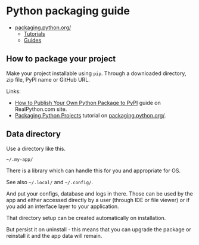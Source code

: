# Python packaging guide


- [packaging.python.org/](https://packaging.python.org/)
    - [Tutorials](https://packaging.python.org/tutorials/)
    - [Guides](https://packaging.python.org/guides/)


## How to package your project

Make your project installable using `pip`. Through a downloaded directory, zip file, PyPI name or GitHub URL.

Links:

- [How to Publish Your Own Python Package to PyPI](https://realpython.com/courses/how-to-publish-your-own-python-package-pypi/) guide on RealPython.com site.
- [Packaging Python Projects](https://packaging.python.org/tutorials/packaging-projects/) tutorial on [packaging.python.org/](https://packaging.python.org/).



## Data directory

Use a directory like this.

```
~/.my-app/
```

There is a library which can handle this for you and appropriate for OS.

See also `~/.local/` and `~/.config/`.

And put your configs, database and logs in there. Those can be used by the app and either accessed directly by a user (through IDE or file viewer) or if you add an interface layer to your application.

That directory setup can be created automatically on installation.

But persist it on uninstall - this means that you can upgrade the package or reinstall it and the app data will remain.
